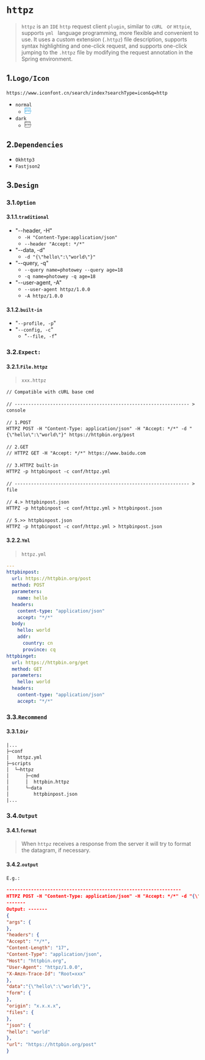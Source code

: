 # `httpz`

> `httpz` is an `IDE` `http` request client  `plugin`, similar to `cURL `
> or  `Httpie`, supports `yml ` language programming, more flexible and convenient
> to use. It uses a custom extension (`.httpz`) file description, supports syntax
> highlighting and one-click request, and supports one-click jumping to
> the `.httpz` file by modifying the request annotation in the Spring environment.

## 1.`Logo/Icon`

```http
https://www.iconfont.cn/search/index?searchType=icon&q=http
```

- `normal`
  - ![httpz](./src/main/resources/icons/httpz.png)
- `dark`
  - ![httpz_dark](./src/main/resources/icons/httpz_dark.png)

## 2.`Dependencies`

- `Okhttp3`
- `Fastjson2`

## 3.`Design`

### 3.1.`Option`

#### 3.1.1.`traditional`

- "--header, -H"
  - `-H "Content-Type:application/json"`
  - `--header "Accept: */*"`
- "--data, -d"
  - `-d "{\"hello\":\"world\"}"`
- "--query, -q"
  - `--query name=photowey --query age=18`
  - `-q name=photowey -q age=18`
- "--user-agent, -A"
  - `--user-agent httpz/1.0.0`
  - `-A httpz/1.0.0`

#### 3.1.2.`built-in`

- "`--profile, -p`"
- "`--config, -c`"
  - "`--file, -f`"

### 3.2.`Expect:`

#### 3.2.1.`File.httpz`

> `xxx.httpz`

```shell
// Compatible with cURL base cmd

// ---------------------------------------------------------------- > console

// 1.POST
HTTPZ POST -H "Content-Type: application/json" -H "Accept: */*" -d "{\"hello\":\"world\"}" https://httpbin.org/post

// 2.GET
// HTTPZ GET -H "Accept: */*" https://www.baidu.com

// 3.HTTPZ built-in
HTTPZ -p httpbinpost -c conf/httpz.yml

// ---------------------------------------------------------------- > file

// 4.> httpbinpost.json
HTTPZ -p httpbinpost -c conf/httpz.yml > httpbinpost.json

// 5.>> httpbinpost.json
HTTPZ -p httpbinpost -c conf/httpz.yml > httpbinpost.json
```

#### 3.2.2.`Yml`

> `httpz.yml`

```yml
---
httpbinpost:
  url: https://httpbin.org/post
  method: POST
  parameters:
    name: hello
  headers:
    content-type: "application/json"
    accept: "*/*"
  body:
    hello: world
    addr:
      country: cn
      province: cq
httpbinget:
  url: https://httpbin.org/get
  method: GET
  parameters:
    hello: world
  headers:
    content-type: "application/json"
    accept: "*/*"
```

### 3.3.`Recommend`

#### 3.3.1.`Dir`

```
|...
├─conf
│   httpz.yml
├─scripts
│  └─httpz
│      ├─cmd
│      │  httpbin.httpz
│      └─data
│         httpbinpost.json
|...
```

### 3.4.`Output`

#### 3.4.1.`format`

> When `httpz` receives a response from the server it will try to format the
> datagram, if necessary.

#### 3.4.2.`output`

`E.g.:`

```json
----------------------------------------------------------------
HTTPZ POST -H "Content-Type: application/json" -H "Accept: */*" -d "{\"hello\":\"world\"}" https://httpbin.org/post
-------
Output: -------
{
"args": {
},
"headers": {
"Accept": "*/*",
"Content-Length": "17",
"Content-Type": "application/json",
"Host": "httpbin.org",
"User-Agent": "httpz/1.0.0",
"X-Amzn-Trace-Id": "Root=xxx"
},
"data":"{\"hello\":\"world\"}",
"form": {
},
"origin": "x.x.x.x",
"files": {
},
"json": {
"hello": "world"
},
"url": "https://httpbin.org/post"
}
```

